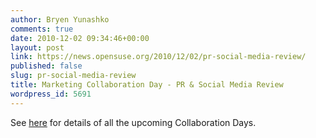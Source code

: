 ```yaml
---
author: Bryen Yunashko
comments: true
date: 2010-12-02 09:34:46+00:00
layout: post
link: https://news.opensuse.org/2010/12/02/pr-social-media-review/
published: false
slug: pr-social-media-review
title: Marketing Collaboration Day - PR & Social Media Review
wordpress_id: 5691
---
```


See [here](../2010/12/02/marketing-collaboration-days/) for details of all the upcoming Collaboration Days.
